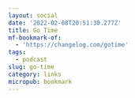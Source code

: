 ```yaml
---
layout: social
date: '2022-02-08T20:51:30.277Z'
title: Go Time
mf-bookmark-of:
  - 'https://changelog.com/gotime'
tags:
  - podcast
slug: go-time
category: links
micropub: bookmark
---
```

